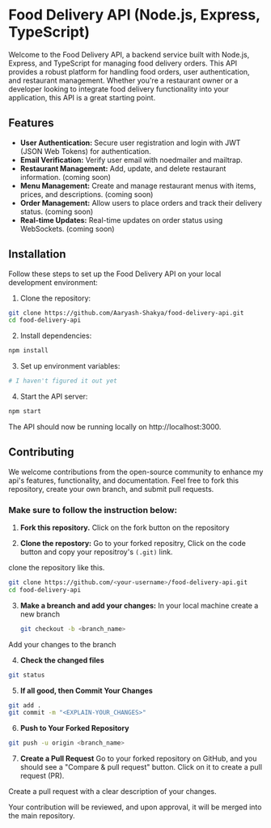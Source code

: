 # Food Delivery API (Node.js, Express, TypeScript)

Welcome to the Food Delivery API, a backend service built with Node.js, Express, and TypeScript for managing food delivery orders. This API provides a robust platform for handling food orders, user authentication, and restaurant management. Whether you're a restaurant owner or a developer looking to integrate food delivery functionality into your application, this API is a great starting point.

## Features

- **User Authentication:** Secure user registration and login with JWT (JSON Web Tokens) for authentication.
- **Email Verification:** Verify user email with noedmailer and mailtrap.
- **Restaurant Management:** Add, update, and delete restaurant information. (coming soon)
- **Menu Management:** Create and manage restaurant menus with items, prices, and descriptions. (coming soon)
- **Order Management:** Allow users to place orders and track their delivery status. (coming soon)
- **Real-time Updates:** Real-time updates on order status using WebSockets. (coming soon)

## Installation

Follow these steps to set up the Food Delivery API on your local development environment:

1. Clone the repository:
  ```sh
  git clone https://github.com/Aaryash-Shakya/food-delivery-api.git
  cd food-delivery-api
  ```

2. Install dependencies:
  ```sh
  npm install
  ```

3. Set up environment variables:
  ```sh
  # I haven't figured it out yet
  ```

4. Start the API server:
  ```sh
  npm start
  ```

The API should now be running locally on http://localhost:3000.

## Contributing
We welcome contributions from the open-source community to enhance my api's features, functionality, and documentation. Feel free to fork this repository, create your own branch, and submit pull requests.

### Make sure to follow the instruction below:

1. **Fork this repository.**
  Click on the fork button on the repository

2. **Clone the repostory:**
  Go to your forked repositry, Click on the code button and copy your repositroy's `(.git)` link.

  clone the repository like this.

   ```sh
   git clone https://github.com/<your-username>/food-delivery-api.git
   cd food-delivery-api
   ```

3. **Make a breanch and add your changes:**
   In your local machine create a new branch
   ```sh
   git checkout -b <branch_name>
   ```
  Add your changes to the branch

4. **Check the changed files**
  ```sh
  git status
  ```

5. **If all good, then Commit Your Changes**
  ```sh
  git add .
  git commit -m "<EXPLAIN-YOUR_CHANGES>"
  ```

6. **Push to Your Forked Repository**
  ```sh
  git push -u origin <branch_name>
  ```

7. **Create a Pull Request**
  Go to your forked repository on GitHub, and you should see a "Compare & pull request" button. Click on it to create a pull request (PR).

  Create a pull request with a clear description of your changes.
  
  Your contribution will be reviewed, and upon approval, it will be merged into the main repository.

